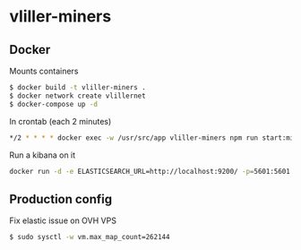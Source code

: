 # vliller-miners

## Docker

Mounts containers

```bash
$ docker build -t vliller-miners .
$ docker network create vlillernet
$ docker-compose up -d
```

In crontab (each 2 minutes)

```bash
*/2 * * * * docker exec -w /usr/src/app vliller-miners npm run start:miner:vlille >/dev/null 2>>/home/alex/vliller-miners/.logs/error.log
```

Run a kibana on it

```bash
docker run -d -e ELASTICSEARCH_URL=http://localhost:9200/ -p=5601:5601 --name=vliller-kibana docker.elastic.co/kibana/kibana:6.4.2
```

## Production config

Fix elastic issue on OVH VPS

```bash
$ sudo sysctl -w vm.max_map_count=262144
```